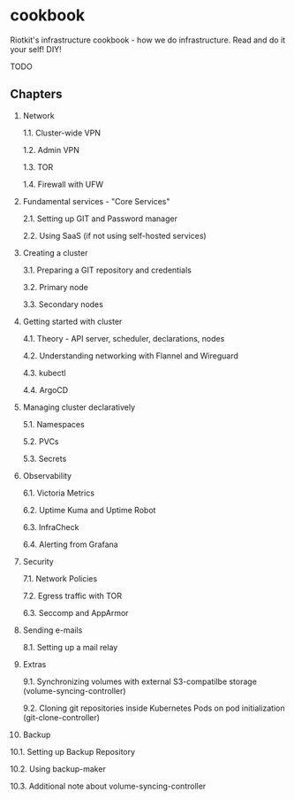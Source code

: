 # cookbook
Riotkit's infrastructure cookbook - how we do infrastructure. Read and do it your self! DIY!

TODO

Chapters
--------

1. Network

   1.1. Cluster-wide VPN
  
   1.2. Admin VPN
   
   1.3. TOR

   1.4. Firewall with UFW

2. Fundamental services - "Core Services"

   2.1. Setting up GIT and Password manager
   
   2.2. Using SaaS (if not using self-hosted services)

3. Creating a cluster

   3.1. Preparing a GIT repository and credentials

   3.2. Primary node

   3.3. Secondary nodes

4. Getting started with cluster

   4.1. Theory - API server, scheduler, declarations, nodes

   4.2. Understanding networking with Flannel and Wireguard

   4.3. kubectl

   4.4. ArgoCD

5. Managing cluster declaratively

   5.1. Namespaces
   
   5.2. PVCs

   5.3. Secrets

6. Observability

   6.1. Victoria Metrics

   6.2. Uptime Kuma and Uptime Robot

   6.3. InfraCheck

   6.4. Alerting from Grafana

7. Security

   7.1. Network Policies

   7.2. Egress traffic with TOR
   
   6.3. Seccomp and AppArmor

8. Sending e-mails

   8.1. Setting up a mail relay

9. Extras

   9.1. Synchronizing volumes with external S3-compatilbe storage (volume-syncing-controller)
   
   9.2. Cloning git repositories inside Kubernetes Pods on pod initialization (git-clone-controller)

10. Backup

   10.1. Setting up Backup Repository
  
   10.2. Using backup-maker

   10.3. Additional note about volume-syncing-controller
   


